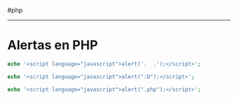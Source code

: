 #php 

----
# Alertas en PHP
 ```PHP
 echo '<script language="javascript">alert('.  .');</script>';
 ```

 ```PHP
 echo '<script language="javascript">alert(":D");</script>';
 ```
 
 ```PHP
 echo '<script language="javascript">alert(".php");</script>';
 ```